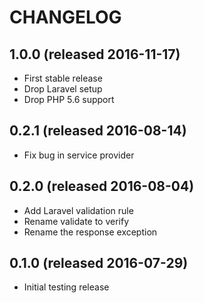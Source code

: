 # CHANGELOG

## 1.0.0 (released 2016-11-17)

- First stable release
- Drop Laravel setup
- Drop PHP 5.6 support

## 0.2.1 (released 2016-08-14)

- Fix bug in service provider

## 0.2.0 (released 2016-08-04)

- Add Laravel validation rule
- Rename validate to verify
- Rename the response exception

## 0.1.0 (released 2016-07-29)

- Initial testing release

